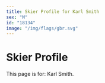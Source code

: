 ```yaml
---
title: Skier Profile for Karl Smith
sex: "M"
id: "18134"
image: "/img/flags/gbr.svg" 
---
```


# Skier Profile

This page is for: Karl Smith.
    